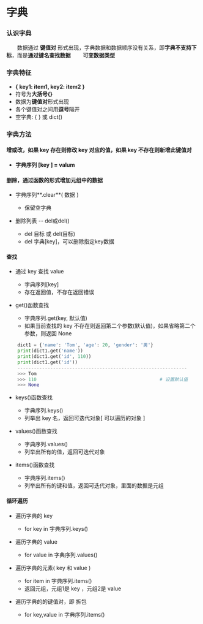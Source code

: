 # 字典
### 认识字典
&emsp;&emsp;数据通过 **键值对** 形式出现，字典数据和数据顺序没有关系，即**字典不支持下标**，而是**通过键名查找数据**
&emsp;&emsp;**可变数据类型**


### 字典特征
*  **{ key1: item1, key2: item2 }**
  *  符号为**大括号{}**
  *  数据为**键值对**形式出现
  *  各个键值对之间用**逗号**隔开
  *  空字典: { } 或 dict()


### 字典方法
#### 增或改，如果 key 存在则修改 key 对应的值，如果 key 不存在则新增此键值对

* **字典序列 [key ] = valum**

#### 删除，通过函数的形式增加元组中的数据

* 字典序列**.clear**( 数据 )
  * 保留空字典
  
  
* 删除列表 -- del或del()
  * del 目标 或 del(目标)
  * del 字典[key]，可以删除指定key数据
  

#### 查找

* 通过 key 查找 value
  * 字典序列[key]
  * 存在返回值，不存在返回错误
  
  
* get()函数查找
  * 字典序列.get(key, 默认值)
  * 如果当前查找的 key 不存在则返回第二个参数(默认值)，如果省略第二个参数，则返回 None
  


```python
    dict1 = {'name': 'Tom', 'age': 20, 'gender': '男'}       
    print(dict1.get('name'))
    print(dict1.get('id', 110))
    print(dict1.get('id')) 
    --------------------------------------------------------------
    >>> Tom 
    >>> 110                                             # 设置默认值
    >>> None

```




* keys()函数查找
  * 字典序列.keys()
  * 列举出 key 名，返回可迭代对象[ 可以遍历的对象 ]
  

* values()函数查找
  * 字典序列.values()
  * 列举出所有的值，返回可迭代对象
  
  
* items()函数查找
  * 字典序列.items()
  * 列举出所有的键和值，返回可迭代对象，里面的数据是元组


#### 循环遍历
* 遍历字典的 key
  * for key in 字典序列.keys()
  
  
* 遍历字典的 value
  * for value in 字典序列.values()
  
* 遍历字典的元素( key 和 value )
  * for item in 字典序列.items()
  * 返回元组，元组1是 key ，元组2是 value
  
* 遍历字典的的键值对，即 拆包
  * for key,value in 字典序列.items()




























  
  



